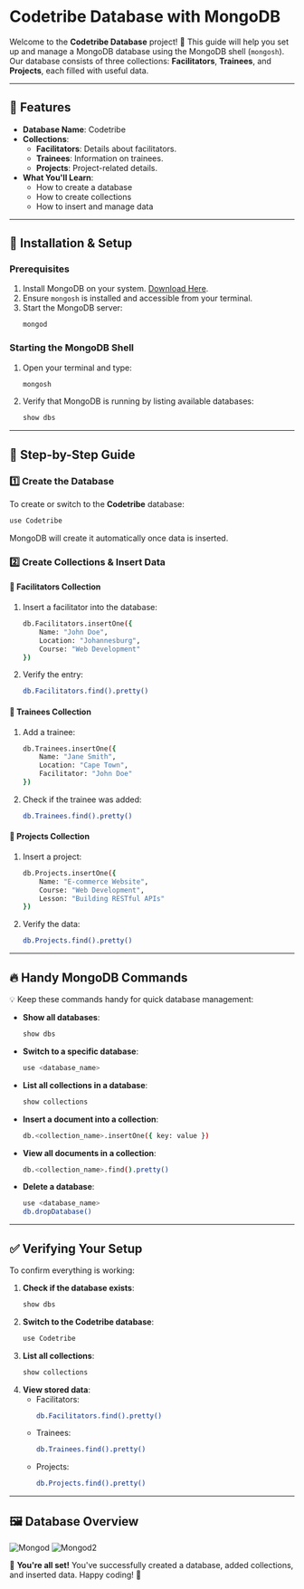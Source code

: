 # Codetribe Database with MongoDB

Welcome to the **Codetribe Database** project! 🎉 This guide will help you set up and manage a MongoDB database using the MongoDB shell (`mongosh`). Our database consists of three collections: **Facilitators**, **Trainees**, and **Projects**, each filled with useful data.

---

## 🌟 Features

- **Database Name**: Codetribe
- **Collections**:
  - **Facilitators**: Details about facilitators.
  - **Trainees**: Information on trainees.
  - **Projects**: Project-related details.
- **What You'll Learn**:
  - How to create a database
  - How to create collections
  - How to insert and manage data

---

## 🔧 Installation & Setup

### Prerequisites
1. Install MongoDB on your system. [Download Here](https://www.mongodb.com/try/download/community).
2. Ensure `mongosh` is installed and accessible from your terminal.
3. Start the MongoDB server:
   ```bash
   mongod
   ```

### Starting the MongoDB Shell
1. Open your terminal and type:
   ```bash
   mongosh
   ```
2. Verify that MongoDB is running by listing available databases:
   ```bash
   show dbs
   ```

---

## 📌 Step-by-Step Guide

### 1️⃣ Create the Database
To create or switch to the **Codetribe** database:
```bash
use Codetribe
```
MongoDB will create it automatically once data is inserted.

### 2️⃣ Create Collections & Insert Data

#### 📁 Facilitators Collection
1. Insert a facilitator into the database:
   ```bash
   db.Facilitators.insertOne({
       Name: "John Doe",
       Location: "Johannesburg",
       Course: "Web Development"
   })
   ```
2. Verify the entry:
   ```bash
   db.Facilitators.find().pretty()
   ```

#### 📁 Trainees Collection
1. Add a trainee:
   ```bash
   db.Trainees.insertOne({
       Name: "Jane Smith",
       Location: "Cape Town",
       Facilitator: "John Doe"
   })
   ```
2. Check if the trainee was added:
   ```bash
   db.Trainees.find().pretty()
   ```

#### 📁 Projects Collection
1. Insert a project:
   ```bash
   db.Projects.insertOne({
       Name: "E-commerce Website",
       Course: "Web Development",
       Lesson: "Building RESTful APIs"
   })
   ```
2. Verify the data:
   ```bash
   db.Projects.find().pretty()
   ```

---

## 🔥 Handy MongoDB Commands

💡 Keep these commands handy for quick database management:

- **Show all databases**:
  ```bash
  show dbs
  ```
- **Switch to a specific database**:
  ```bash
  use <database_name>
  ```
- **List all collections in a database**:
  ```bash
  show collections
  ```
- **Insert a document into a collection**:
  ```bash
  db.<collection_name>.insertOne({ key: value })
  ```
- **View all documents in a collection**:
  ```bash
  db.<collection_name>.find().pretty()
  ```
- **Delete a database**:
  ```bash
  use <database_name>
  db.dropDatabase()
  ```

---

## ✅ Verifying Your Setup

To confirm everything is working:
1. **Check if the database exists**:
   ```bash
   show dbs
   ```
2. **Switch to the Codetribe database**:
   ```bash
   use Codetribe
   ```
3. **List all collections**:
   ```bash
   show collections
   ```
4. **View stored data**:
   - Facilitators:
     ```bash
     db.Facilitators.find().pretty()
     ```
   - Trainees:
     ```bash
     db.Trainees.find().pretty()
     ```
   - Projects:
     ```bash
     db.Projects.find().pretty()
     ```

---

## 🖼️ Database Overview

![Mongod](https://github.com/user-attachments/assets/61aabe80-cb05-435c-9aee-5ef643b3128d)
![Mongod2](https://github.com/user-attachments/assets/8fcc6cdb-d145-480b-83e0-df7bb31eb5a0)


🎯 **You're all set!** You've successfully created a database, added collections, and inserted data. Happy coding! 🚀

